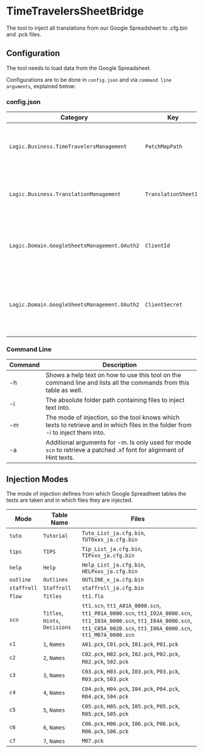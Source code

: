 # TimeTravelersSheetBridge
The tool to inject all translations from our Google Spreadsheet to .cfg.bin and .pck files.

## Configuration

The tool needs to load data from the Google Spreadsheet.

Configurations are to be done in `config.json` and via `command line arguments`, explained below:

### config.json

|Category|Key|Description|
|--|--|--|
|`Logic.Business.TimeTravelersManagement`|`PatchMapPath`|The file path, relative to TimeTravelersSheetBridge, that contains a mapping of font characters. The same mapping used in [FontPatcher](https://github.com/Time-Travelers-Translation/FontPatcher).|
|`Logic.Business.TranslationManagement`|`TranslationSheetId`|The ID of the Google Sheet to request translations from. Read [here](https://stackoverflow.com/questions/36061433/how-do-i-locate-a-google-spreadsheet-id) to learn how to retrieve the ID from your Google Sheet.|
|`Logic.Domain.GoogleSheetsManagement.OAuth2`|`ClientId`|The Client ID of an OAuth2 authentication pair to request data from Google Sheets via the API. Read [here](https://developers.google.com/identity/protocols/oauth2) to learn about the Google API and creating OAuth2 credentials.|
|`Logic.Domain.GoogleSheetsManagement.OAuth2`|`ClientSecret`|The Client Secret of an OAuth2 authentication pair to request data from Google Sheets via the API. Read [here](https://developers.google.com/identity/protocols/oauth2) to learn about the Google API and creating OAuth2 credentials.|

### Command Line

|Command|Description|
|--|--|
|-h|Shows a help text on how to use this tool on the command line and lists all the commands from this table as well.|
|-i|The absolute folder path containing files to inject text into.|
|-m|The mode of injection, so the tool knows which texts to retrieve and in which files in the folder from -i to inject them into.|
|-a|Additional arguments for -m. Is only used for mode `scn` to retrieve a patched .xf font for alignment of Hint texts.|

## Injection Modes

The mode of injection defines from which Google Spreadheet tables the texts are taken and in which files they are injected.

|Mode|Table Name|Files|
|--|--|--|
|`tuto`|`Tutorial`|`Tuto_List_ja.cfg.bin`, `TUTOxxx_ja.cfg.bin`|
|`tips`|`TIPS`|`Tip_List_ja.cfg.bin`, `TIPxxx_ja.cfg.bin`|
|`help`|`Help`|`Help_List_ja.cfg.bin`, `HELPxxx_ja.cfg.bin`|
|`outline`|`Outlines`|`OUTLINE_x_ja.cfg.bin`|
|`staffroll`|`Staffroll`|`staffroll_ja.cfg.bin`|
|`flow`|`Titles`|`tt1.flo`|
|`scn`|`Titles`, `Hints`, `Decisions`|`tt1.scn`, `tt1_A01A_0000.scn`, `tt1_P01A_0000.scn`, `tt1_I02A_0000.scn`, `tt1_I03A_0000.scn`, `tt1_I04A_0000.scn`, `tt1_C05A_0020.scn`, `tt1_I06A_0000.scn`, `tt1_M07A_0000.scn`|
|`c1`|`1`, `Names`|`A01.pck`, `C01.pck`, `I01.pck`, `P01.pck`|
|`c2`|`2`, `Names`|`C02.pck`, `H02.pck`, `I02.pck`, `P02.pck`, `R02.pck`, `S02.pck`|
|`c3`|`3`, `Names`|`C03.pck`, `H03.pck`, `I03.pck`, `P03.pck`, `R03.pck`, `S03.pck`|
|`c4`|`4`, `Names`|`C04.pck`, `H04.pck`, `I04.pck`, `P04.pck`, `R04.pck`, `S04.pck`|
|`c5`|`5`, `Names`|`C05.pck`, `H05.pck`, `I05.pck`, `P05.pck`, `R05.pck`, `S05.pck`|
|`c6`|`6`, `Names`|`C06.pck`, `H06.pck`, `I06.pck`, `P06.pck`, `R06.pck`, `S06.pck`|
|`c7`|`7`, `Names`|`M07.pck`|
